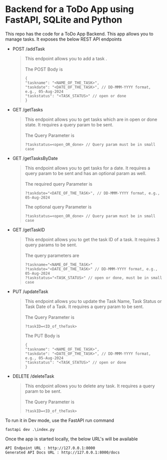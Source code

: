 # Backend for a ToDo App using FastAPI, SQLite and Python

This repo has the code for a ToDo App Backend. This app allows you to manage tasks. It exposes the below REST API endpoints 

* POST /addTask

  > This endpoint allows you to add a task .<br><br>
  > The POST Body is
  > ```
  >{
  >"taskname": "<NAME_OF_THE_TASK>",
  >"taskdate": "<DATE_OF_THE_TASK>", // DD-MMM-YYYY format, e.g., 05-Aug-2024
  >"taskstatus": "<TASK_STATUS>" // open or done 
  >}
  > ```
  
* GET /getTasks
  
  > This endpoint allows you to get tasks which are in open or done state. It requires a query param to be sent.<br><br>
  > The Query Parameter is
  > ```
  > ?taskstatus=<open_OR_done> // Query param must be in small case
  > ```
  
* GET /getTasksByDate

  > This endpoint allows you to get tasks for a date. It requires a query param to be sent and has an optional param as well.<br><br>
  > The required query Parameter is
  > ```
  > ?taskdate="<DATE_OF_THE_TASK>", // DD-MMM-YYYY format, e.g., 05-Aug-2024
  > ```
  > The optional query Parameter is
  > ```
  > ?taskstatus=<open_OR_done> // Query param must be in small case
  > ```

* GET /getTaskID
  
  > This endpoint allows you to get the task ID of a task. It requires 3 query params to be sent.<br><br>
  > The query parameters are
  > ```
  > ?taskname="<NAME_OF_THE_TASK>"
  > ?taskdate="<DATE_OF_THE_TASK>" // DD-MMM-YYYY format, e.g., 05-Aug-2024
  > ?taskstatus="<TASK_STATUS>" // open or done, must be in small case
  > ```

* PUT /updateTask
  
  > This endpoint allows you to update the Task Name, Task Status or Task Date of a Task. It requires a query param to be sent.<br><br>
  > The Query Parameter is
  > ```
  > ?taskID=<ID_of_theTask>
  > ```
  > The PUT Body is
  > ```
  > {
  >"taskname": "<NAME_OF_THE_TASK>",
  >"taskdate": "<DATE_OF_THE_TASK>", // DD-MMM-YYYY format, e.g., 05-Aug-2024
  >"taskstatus": "<TASK_STATUS>" // open or done 
  >}
  > ```
  
* DELETE /deleteTask

  > This endpoint allows you to delete any task. It requires a query param to be sent.<br><br>
  > The Query Parameter is
  > ```
  > ?taskID=<ID_of_theTask>
  > ```

To run it in Dev mode, use the FastAPI run command

```console
fastapi dev .\index.py
```

Once the app is started locally, the below URL's will be available 

```
API Endpoint URL : http://127.0.0.1:8000 
Generated API Docs URL : http://127.0.0.1:8000/docs
```
